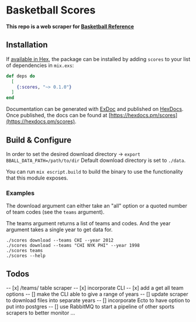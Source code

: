# Basketball Scores

**This repo is a web scraper for [Basketball Reference](https://www.basketball-reference.com)**


## Installation

If [available in Hex](https://hex.pm/docs/publish), the package can be installed
by adding `scores` to your list of dependencies in `mix.exs`:

```elixir
def deps do
  [
    {:scores, "~> 0.1.0"}
  ]
end
```

Documentation can be generated with [ExDoc](https://github.com/elixir-lang/ex_doc)
and published on [HexDocs](https://hexdocs.pm). Once published, the docs can
be found at [https://hexdocs.pm/scores](https://hexdocs.pm/scores).

## Build & Configure
In order to set the desired download directory -> `export BBALL_DATA_PATH=/path/to/dir`
Default download directory is set to `./data`.

You can run `mix escript.build` to build the binary to use the functionality that this module exposes. 

### Examples
The download argument can either take an "all" option or a quoted number of team codes (see the `teams` argument).

The teams argument returns a list of teams and codes. And the year argument takes a single year to get data for. 
```
./scores download --teams CHI --year 2012
./scores download --teams "CHI NYK PHI" --year 1998
./scores teams
./scores --help
```

## Todos
-- [x] /teams/<team> table scraper
-- [x] incorporate CLI
-- [x] add a get all team options
-- [] make the CLI able to give a range of years
-- [] update scraper to download files into separate years
-- [] incorporate Ecto to have option to put into postgres
-- [] use RabbitMQ to start a pipeline of other sports scrapers to better monitor
...
